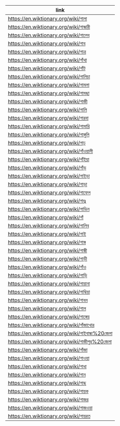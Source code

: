 |link|
|----|
|https://en.wiktionary.org/wiki/গালা|
|https://en.wiktionary.org/wiki/গান্ধারী|
|https://en.wiktionary.org/wiki/গালেব|
|https://en.wiktionary.org/wiki/গাব|
|https://en.wiktionary.org/wiki/গাত্র|
|https://en.wiktionary.org/wiki/গাঁথা|
|https://en.wiktionary.org/wiki/গাঁট|
|https://en.wiktionary.org/wiki/গালিচা|
|https://en.wiktionary.org/wiki/গামলা|
|https://en.wiktionary.org/wiki/গামছা|
|https://en.wiktionary.org/wiki/গাজী|
|https://en.wiktionary.org/wiki/গালি|
|https://en.wiktionary.org/wiki/গারবা|
|https://en.wiktionary.org/wiki/গামারি|
|https://en.wiktionary.org/wiki/গাঙ্গুলি|
|https://en.wiktionary.org/wiki/গাঢ়|
|https://en.wiktionary.org/wiki/গাঁওয়ালী|
|https://en.wiktionary.org/wiki/গাঁইয়া|
|https://en.wiktionary.org/wiki/গাঁড়|
|https://en.wiktionary.org/wiki/গাইড়া|
|https://en.wiktionary.org/wiki/গাড়া|
|https://en.wiktionary.org/wiki/গাফেল|
|https://en.wiktionary.org/wiki/গাণ্ডু|
|https://en.wiktionary.org/wiki/গাভিন|
|https://en.wiktionary.org/wiki/গাঁ|
|https://en.wiktionary.org/wiki/গালিব|
|https://en.wiktionary.org/wiki/গাই|
|https://en.wiktionary.org/wiki/গাঙ্গ|
|https://en.wiktionary.org/wiki/গান্ধী|
|https://en.wiktionary.org/wiki/গাড়ী|
|https://en.wiktionary.org/wiki/গাঁও|
|https://en.wiktionary.org/wiki/গাড়ি|
|https://en.wiktionary.org/wiki/গায়ানা|
|https://en.wiktionary.org/wiki/গাম্বিয়া|
|https://en.wiktionary.org/wiki/গাবন|
|https://en.wiktionary.org/wiki/গাল|
|https://en.wiktionary.org/wiki/গাঙ্গেয়|
|https://en.wiktionary.org/wiki/গাঁজাখোর|
|https://en.wiktionary.org/wiki/গাইবান্ধা%20জেলা|
|https://en.wiktionary.org/wiki/গাজীপুর%20জেলা|
|https://en.wiktionary.org/wiki/গাঁজা|
|https://en.wiktionary.org/wiki/গাওয়া|
|https://en.wiktionary.org/wiki/গাধা|
|https://en.wiktionary.org/wiki/গান|
|https://en.wiktionary.org/wiki/গাছ|
|https://en.wiktionary.org/wiki/গায়ক|
|https://en.wiktionary.org/wiki/গাজর|
|https://en.wiktionary.org/wiki/গাজওয়া|
|https://en.wiktionary.org/wiki/গায়রত|
